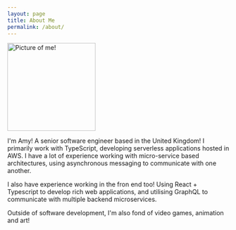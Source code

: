 ```yaml
---
layout: page
title: About Me
permalink: /about/
---
```


<img src="{{ site.url }}/assets/selfie.jpg" alt="Picture of me!" width="200"/>

I'm Amy! A senior software engineer based in the United Kingdom! I primarily work with TypeScript,
developing serverless applications hosted in AWS. I have a lot of experience working with
micro-service based architectures, using asynchronous messaging to communicate with one another.

I also have experience working in the fron end too! Using React + Typescript to develop rich
web applications, and utilising GraphQL to communicate with multiple backend microservices.

Outside of software development, I'm also fond of video games, animation and art!
